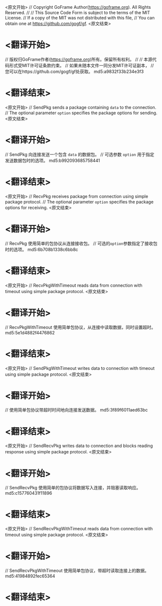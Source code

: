 
<原文开始>
// Copyright GoFrame Author(https://goframe.org). All Rights Reserved.
//
// This Source Code Form is subject to the terms of the MIT License.
// If a copy of the MIT was not distributed with this file,
// You can obtain one at https://github.com/gogf/gf.
<原文结束>

# <翻译开始>
// 版权归GoFrame作者(https://goframe.org)所有。保留所有权利。
//
// 本源代码形式受MIT许可证条款约束。
// 如果未随本文件一同分发MIT许可证副本，
// 您可以在https://github.com/gogf/gf处获取。 md5:a9832f33b234e3f3
# <翻译结束>


<原文开始>
// SendPkg sends a package containing `data` to the connection.
// The optional parameter `option` specifies the package options for sending.
<原文结束>

# <翻译开始>
// SendPkg 向连接发送一个包含 `data` 的数据包。
// 可选参数 `option` 用于指定发送数据包时的选项。 md5:b992093685758441
# <翻译结束>


<原文开始>
// RecvPkg receives package from connection using simple package protocol.
// The optional parameter `option` specifies the package options for receiving.
<原文结束>

# <翻译开始>
// RecvPkg 使用简单的包协议从连接接收包。
// 可选的`option`参数指定了接收包时的选项。 md5:6b708b1338c6bb8c
# <翻译结束>


<原文开始>
// RecvPkgWithTimeout reads data from connection with timeout using simple package protocol.
<原文结束>

# <翻译开始>
// RecvPkgWithTimeout 使用简单包协议，从连接中读取数据，同时设置超时。 md5:5e1d4882f4476862
# <翻译结束>


<原文开始>
// SendPkgWithTimeout writes data to connection with timeout using simple package protocol.
<原文结束>

# <翻译开始>
// 使用简单包协议带超时时间地向连接发送数据。 md5:3f89f6011aed63bc
# <翻译结束>


<原文开始>
// SendRecvPkg writes data to connection and blocks reading response using simple package protocol.
<原文结束>

# <翻译开始>
// SendRecvPkg 使用简单的包协议将数据写入连接，并阻塞读取响应。 md5:c157760431f11896
# <翻译结束>


<原文开始>
// SendRecvPkgWithTimeout reads data from connection with timeout using simple package protocol.
<原文结束>

# <翻译开始>
// SendRecvPkgWithTimeout 使用简单包协议，带超时读取连接上的数据。 md5:41984892fec65364
# <翻译结束>

